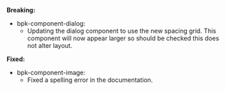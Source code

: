 **Breaking:**

- bpk-component-dialog:
  - Updating the dialog component to use the new spacing grid. This component will now appear larger so should be checked this does not alter layout.

**Fixed:**

- bpk-component-image:
  - Fixed a spelling error in the documentation.
